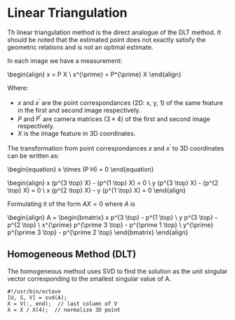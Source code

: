 # Linear Triangulation

Th linear triangulation method is the direct analogue of the DLT method. It
should be noted that the estimated point does not exactly satisfy the geometric
relations and is not an optimal estimate.

In each image we have a measurement:

\begin{align}
    x = P X \\
    x^{\prime} = P^{\prime} X
\end{align}

Where:

- $x$ and $x^{\prime}$ are the point correspondances (2D: x, y, 1) of the same
  feature in the first and second image respectively.
- $P$ and $P^{\prime}$ are camera matrices ($3 \times 4$) of the first and
  second image respectively.
- $X$ is the image feature in 3D coordinates.

The transformation from point correspondances $x$ and $x^{\prime}$ to 3D
coordinates can be written as:

\begin{equation}
    x \times (P H) = 0
\end{equation}

\begin{align}
    x (p^{3 \top} X) - (p^{1 \top} X) = 0 \\
    y (p^{3 \top} X) - (p^{2 \top} X) = 0 \\
    x (p^{2 \top} X) - y (p^{1 \top} X) = 0
\end{align}

Formulating it of the form $A X = 0$ where $A$ is

\begin{align}
    A = \begin{bmatrix}
        x p^{3 \top} - p^{1 \top} \\
        y p^{3 \top} - p^{2 \top} \\
        x^{\prime} p^{\prime 3 \top} - p^{\prime 1 \top} \\
        y^{\prime} p^{\prime 3 \top} - p^{\prime 2 \top}
    \end{bmatrix}
\end{align}


## Homogeneous Method (DLT)

The homogeneous method uses SVD to find the solution as the unit singular
vector corresponding to the smallest singular value of A.

    #!/usr/bin/octave
    [U, S, V] = svd(A);
    X = V(:, end);  // last column of V
    X = X / X(4);  // normalize 3D point

